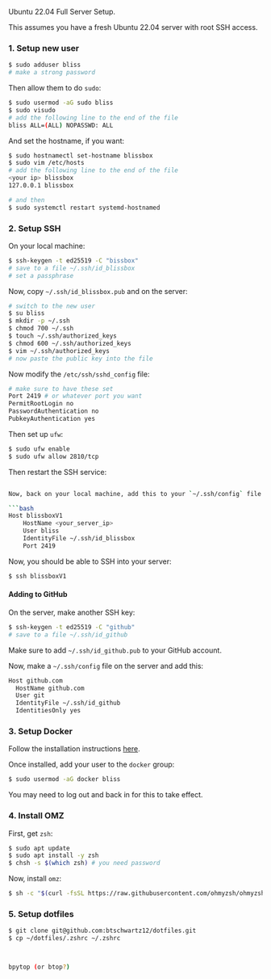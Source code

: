 Ubuntu 22.04 Full Server Setup.

This assumes you have a fresh Ubuntu 22.04 server with root SSH access.

### 1. Setup new user

```bash
$ sudo adduser bliss
# make a strong password
```

Then allow them to do `sudo`:

```bash
$ sudo usermod -aG sudo bliss
$ sudo visudo
# add the following line to the end of the file
bliss ALL=(ALL) NOPASSWD: ALL
```

And set the hostname, if you want:

```bash
$ sudo hostnamectl set-hostname blissbox
$ sudo vim /etc/hosts
# add the following line to the end of the file
<your ip> blissbox
127.0.0.1 blissbox

# and then 
$ sudo systemctl restart systemd-hostnamed
```

### 2. Setup SSH

On your local machine:

```bash
$ ssh-keygen -t ed25519 -C "bissbox"
# save to a file ~/.ssh/id_blissbox
# set a passphrase
```

Now, copy `~/.ssh/id_blissbox.pub` and on the server:

```bash
# switch to the new user
$ su bliss
$ mkdir -p ~/.ssh
$ chmod 700 ~/.ssh
$ touch ~/.ssh/authorized_keys
$ chmod 600 ~/.ssh/authorized_keys
$ vim ~/.ssh/authorized_keys
# now paste the public key into the file
```

Now modify the `/etc/ssh/sshd_config` file: 

```bash
# make sure to have these set
Port 2419 # or whatever port you want
PermitRootLogin no
PasswordAuthentication no
PubkeyAuthentication yes
```

Then set up `ufw`:

```bash
$ sudo ufw enable
$ sudo ufw allow 2810/tcp
```

Then restart the SSH service:

```bash

Now, back on your local machine, add this to your `~/.ssh/config` file:

```bash
Host blissboxV1
    HostName <your_server_ip>
    User bliss
    IdentityFile ~/.ssh/id_blissbox
    Port 2419
```

Now, you should be able to SSH into your server:

```bash
$ ssh blissboxV1
```

#### Adding to GitHub

On the server, make another SSH key:

```bash
$ ssh-keygen -t ed25519 -C "github"
# save to a file ~/.ssh/id_github
```

Make sure to add `~/.ssh/id_github.pub` to your GitHub account.

Now, make a `~/.ssh/config` file on the server and add this:

```bash
Host github.com
  HostName github.com
  User git
  IdentityFile ~/.ssh/id_github
  IdentitiesOnly yes
```

### 3. Setup Docker

Follow the installation instructions [here](https://docs.docker.com/engine/install/ubuntu/#install-using-the-repository).

Once installed, add your user to the `docker` group:

```bash
$ sudo usermod -aG docker bliss
```

You may need to log out and back in for this to take effect.

### 4. Install OMZ

First, get `zsh`:

```bash
$ sudo apt update
$ sudo apt install -y zsh
$ chsh -s $(which zsh) # you need password
```

Now, install `omz`:

```bash
$ sh -c "$(curl -fsSL https://raw.githubusercontent.com/ohmyzsh/ohmyzsh/master/tools/install.sh)"
```

### 5. Setup dotfiles

```bash
$ git clone git@github.com:btschwartz12/dotfiles.git
$ cp ~/dotfiles/.zshrc ~/.zshrc



bpytop (or btop?)


